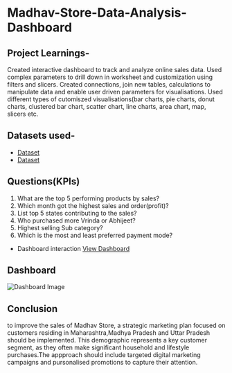 # Madhav-Store-Data-Analysis-Dashboard
## Project Learnings-
Created interactive dashboard to track and analyze online sales data.
Used complex parameters to drill down in worksheet and customization using filters and slicers.
Created connections, join new tables, calculations to manipulate data and enable user driven parameters for visualisations.
Used different types of cutomiszed visualisations(bar charts, pie charts, donut charts, clustered bar chart, scatter chart, line charts, area chart, map, slicers etc.
## Datasets used-
- <a href="https://github.com/Anshika101/Madhav-Store-Data-Analysis-Dashboard/blob/main/Details.csv">Dataset</a>
- <a href="https://github.com/Anshika101/Madhav-Store-Data-Analysis-Dashboard/blob/main/Orders.csv">Dataset</a>
## Questions(KPIs)
1. What are the top 5 performing products by sales?
2. Which month got the highest sales and order(profit)?
3. List top 5 states contributing to the sales?
4. Who purchased more Vrinda or Abhijeet?
5. Highest selling Sub category?
6. Which is the most and least preferred payment mode?
 - Dashboard interaction <a href="https://github.com/Anshika101/Madhav-Store-Data-Analysis-Dashboard/blob/main/Dashboard%20Image.png">View Dashboard</a>
 ## Dashboard
 ![Dashboard Image](https://github.com/user-attachments/assets/a84e9af5-a464-4b5f-be47-e2e0ffc00d6d)
 ## Conclusion
 to improve the sales of Madhav Store, a strategic marketing plan focused on customers residing in Maharashtra,Madhya Pradesh and Uttar Pradesh should be implemented. This demographic represents a key customer segment, as they often make significant household and lifestyle purchases.The appproach should include targeted digital marketing campaigns and pursonalised promotions to capture their attention.

